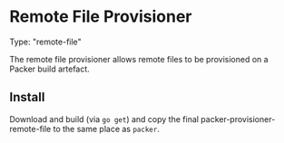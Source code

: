 # Remote File Provisioner

Type: "remote-file"

The remote file provisioner allows remote files to be provisioned on a Packer
build artefact.


## Install
Download and build (via `go get`) and copy the final
packer-provisioner-remote-file to the same place as `packer`.



